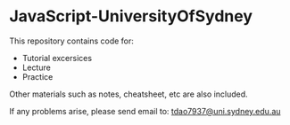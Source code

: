 # JavaScript-UniversityOfSydney

This repository contains code for:

* Tutorial excersices
* Lecture
* Practice

Other materials such as notes, cheatsheet, etc are also included.

If any problems arise, please send email to: tdao7937@uni.sydney.edu.au
